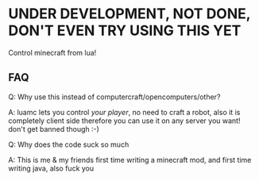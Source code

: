 # UNDER DEVELOPMENT, NOT DONE, DON'T EVEN TRY USING THIS YET

Control minecraft from lua!


## FAQ

Q: Why use this instead of computercraft/opencomputers/other?

A: luamc lets you control *your player*, no need to craft a robot, also it is completely client side therefore you can use it on any server you want! don't get banned though :-)

Q: Why does the code suck so much

A: This is me & my friends first time writing a minecraft mod, and first time writing java, also fuck you
